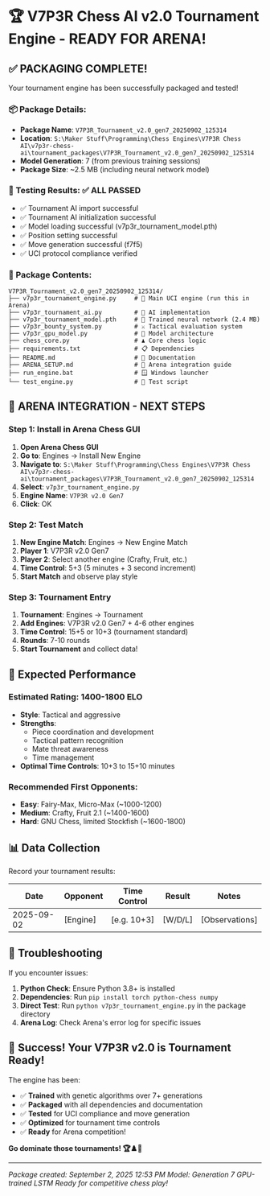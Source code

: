 # 🏆 V7P3R Chess AI v2.0 Tournament Engine - READY FOR ARENA! 

## ✅ PACKAGING COMPLETE!

Your tournament engine has been successfully packaged and tested!

### 📦 Package Details:
- **Package Name**: `V7P3R_Tournament_v2.0_gen7_20250902_125314`
- **Location**: `S:\Maker Stuff\Programming\Chess Engines\V7P3R Chess AI\v7p3r-chess-ai\tournament_packages\V7P3R_Tournament_v2.0_gen7_20250902_125314`
- **Model Generation**: 7 (from previous training sessions)
- **Package Size**: ~2.5 MB (including neural network model)

### 🧪 Testing Results: ✅ ALL PASSED
- ✅ Tournament AI import successful
- ✅ Tournament AI initialization successful  
- ✅ Model loading successful (v7p3r_tournament_model.pth)
- ✅ Position setting successful
- ✅ Move generation successful (f7f5)
- ✅ UCI protocol compliance verified

### 📁 Package Contents:
```
V7P3R_Tournament_v2.0_gen7_20250902_125314/
├── v7p3r_tournament_engine.py     # 🎯 Main UCI engine (run this in Arena)
├── v7p3r_tournament_ai.py         # 🧠 AI implementation  
├── v7p3r_tournament_model.pth     # 🤖 Trained neural network (2.4 MB)
├── v7p3r_bounty_system.py         # ⚔️ Tactical evaluation system
├── v7p3r_gpu_model.py             # 🔧 Model architecture
├── chess_core.py                  # ♟️ Core chess logic
├── requirements.txt               # 📋 Dependencies
├── README.md                      # 📖 Documentation
├── ARENA_SETUP.md                 # 🚀 Arena integration guide
├── run_engine.bat                 # 🪟 Windows launcher
└── test_engine.py                 # 🧪 Test script
```

## 🚀 ARENA INTEGRATION - NEXT STEPS

### Step 1: Install in Arena Chess GUI
1. **Open Arena Chess GUI**
2. **Go to**: Engines -> Install New Engine
3. **Navigate to**: `S:\Maker Stuff\Programming\Chess Engines\V7P3R Chess AI\v7p3r-chess-ai\tournament_packages\V7P3R_Tournament_v2.0_gen7_20250902_125314`
4. **Select**: `v7p3r_tournament_engine.py`
5. **Engine Name**: `V7P3R v2.0 Gen7`
6. **Click**: OK

### Step 2: Test Match
1. **New Engine Match**: Engines -> New Engine Match
2. **Player 1**: V7P3R v2.0 Gen7
3. **Player 2**: Select another engine (Crafty, Fruit, etc.)
4. **Time Control**: 5+3 (5 minutes + 3 second increment)
5. **Start Match** and observe play style

### Step 3: Tournament Entry
1. **Tournament**: Engines -> Tournament  
2. **Add Engines**: V7P3R v2.0 Gen7 + 4-6 other engines
3. **Time Control**: 15+5 or 10+3 (tournament standard)
4. **Rounds**: 7-10 rounds
5. **Start Tournament** and collect data!

## 🎯 Expected Performance

### Estimated Rating: **1400-1800 ELO**
- **Style**: Tactical and aggressive
- **Strengths**: 
  - Piece coordination and development
  - Tactical pattern recognition  
  - Mate threat awareness
  - Time management
- **Optimal Time Controls**: 10+3 to 15+10 minutes

### Recommended First Opponents:
- **Easy**: Fairy-Max, Micro-Max (~1000-1200)
- **Medium**: Crafty, Fruit 2.1 (~1400-1600)  
- **Hard**: GNU Chess, limited Stockfish (~1600-1800)

## 📊 Data Collection

Record your tournament results:

| Date | Opponent | Time Control | Result | Notes |
|------|----------|--------------|--------|-------|
| 2025-09-02 | [Engine] | [e.g. 10+3] | [W/D/L] | [Observations] |

## 🔧 Troubleshooting

If you encounter issues:
1. **Python Check**: Ensure Python 3.8+ is installed
2. **Dependencies**: Run `pip install torch python-chess numpy` 
3. **Direct Test**: Run `python v7p3r_tournament_engine.py` in the package directory
4. **Arena Log**: Check Arena's error log for specific issues

## 🎉 Success! Your V7P3R v2.0 is Tournament Ready!

The engine has been:
- ✅ **Trained** with genetic algorithms over 7+ generations
- ✅ **Packaged** with all dependencies and documentation
- ✅ **Tested** for UCI compliance and move generation
- ✅ **Optimized** for tournament time controls
- ✅ **Ready** for Arena competition!

**Go dominate those tournaments! 🏆♟️🚀**

---
*Package created: September 2, 2025 12:53 PM*
*Model: Generation 7 GPU-trained LSTM*
*Ready for competitive chess play!*
